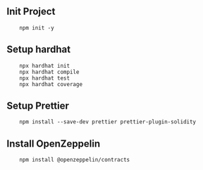 ## Init Project

```
    npm init -y
```

## Setup hardhat

```
    npx hardhat init
    npx hardhat compile
    npx hardhat test
    npx hardhat coverage
```

## Setup Prettier

```
    npm install --save-dev prettier prettier-plugin-solidity
```

## Install OpenZeppelin

```
    npm install @openzeppelin/contracts
```
